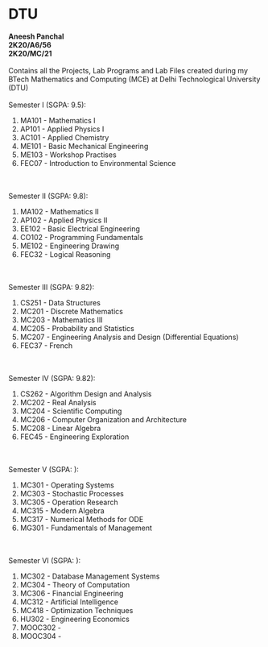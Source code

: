 # DTU
**Aneesh Panchal</br>
2K20/A6/56</br>
2K20/MC/21</br></br>**
Contains all the Projects, Lab Programs and Lab Files created during my BTech Mathematics and Computing (MCE) at Delhi Technological University (DTU)</br></br>
Semester I (SGPA: 9.5):
1. MA101 - Mathematics I 
2. AP101 - Applied Physics I 
3. AC101 - Applied Chemistry 
4. ME101 - Basic Mechanical Engineering 
5. ME103 - Workshop Practises 
6. FEC07 - Introduction to Environmental Science 

</br></br>
Semester II (SGPA: 9.8):
1. MA102 - Mathematics II 
2. AP102 - Applied Physics II 
3. EE102 - Basic Electrical Engineering 
4. CO102 - Programming Fundamentals 
5. ME102 - Engineering Drawing 
6. FEC32 - Logical Reasoning 

</br></br>
Semester III (SGPA: 9.82):
1. CS251 - Data Structures 
2. MC201 - Discrete Mathematics
3. MC203 - Mathematics III
4. MC205 - Probability and Statistics
5. MC207 - Engineering Analysis and Design (Differential Equations)
6. FEC37 - French

</br></br>
Semester IV (SGPA: 9.82):
1. CS262 - Algorithm Design and Analysis
2. MC202 - Real Analysis
3. MC204 - Scientific Computing
4. MC206 - Computer Organization and Architecture
5. MC208 - Linear Algebra
6. FEC45 - Engineering Exploration

</br></br>
Semester V (SGPA: ):
1. MC301 - Operating Systems
2. MC303 - Stochastic Processes
3. MC305 - Operation Research
4. MC315 - Modern Algebra
5. MC317 - Numerical Methods for ODE
6. MG301 - Fundamentals of Management 

</br></br>
Semester VI (SGPA: ):
1. MC302 - Database Management Systems
2. MC304 - Theory of Computation
3. MC306 - Financial Engineering
4. MC312 - Artificial Intelligence
5. MC418 - Optimization Techniques
6. HU302 - Engineering Economics
7. MOOC302 - 
8. MOOC304 - 
